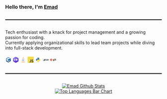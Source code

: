  ### Hello there, I'm <a href="https://github.com/emadram">Emad</a>
<hr style="margin: 30px 0; border: 1px solid #444;">

Tech enthusiast with a knack for project management and a growing passion for coding.  
Currently applying organizational skills to lead team projects while diving into full-stack development.

<div align="left" style="margin-top: 20px;">
  <code><img height="20" alt="C" src="https://raw.githubusercontent.com/github/explore/main/topics/c/c.png"></code>
  <code><img height="20" alt="C#" src="https://raw.githubusercontent.com/github/explore/main/topics/csharp/csharp.png"></code>
  <code><img height="20" alt="Java" src="https://raw.githubusercontent.com/github/explore/main/topics/java/java.png"></code>
  <code><img height="20" alt="JavaScript" src="https://raw.githubusercontent.com/github/explore/80688e429a7d4ef2fca1e82350fe8e3517d3494d/topics/javascript/javascript.png"></code>
  <code><img height="20" alt="Python" src="https://raw.githubusercontent.com/github/explore/main/topics/python/python.png"></code>
  <code><img height="20" alt="Bash" src="https://raw.githubusercontent.com/github/explore/main/topics/bash/bash.png"></code>
  <code><img height="20" alt="Git" src="https://raw.githubusercontent.com/github/explore/main/topics/git/git.png"></code>
</div>

<hr style="margin: 30px 0; border: 1px solid #444;">

<div align="center" style="display: flex; flex-wrap: wrap; justify-content: center; gap: 20px;">
  <a href="https://github.com/emadram">
<img src="https://github-readme-stats.vercel.app/api?username=emadram&include_all_commits=true&count_private=true&show_icons=true&rank_icon=percentile&line_height=20&title_color=00BFFF&icon_color=00BFFF&text_color=B0E0E6&bg_color=0,000000,1E2A3A" alt="Emad Github Stats"/>
  </a>
</div>

<div align="center">
  <a href="https://github.com/emadram">
    <img src="https://github-readme-stats.vercel.app/api/top-langs/?username=emadram&layout=compact&include_forks=true&title_color=00BFFF&icon_color=00BFFF&text_color=B0E0E6&bg_color=0,000000,1E2A3A" alt="Top Languages Bar Chart"/>
  </a>
</div>
